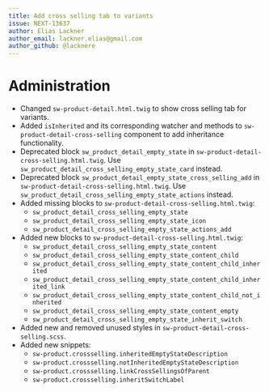 ```yaml
---
title: Add cross selling tab to variants
issue: NEXT-13637
author: Elias Lackner
author_email: lackner.elias@gmail.com
author_github: @lacknere
---
```

# Administration
* Changed `sw-product-detail.html.twig` to show cross selling tab for variants.
* Added `isInherited` and its corresponding watcher and methods to `sw-product-detail-cross-selling` component to add inheritance functionality.
* Deprecated block `sw_product_detail_empty_state` in `sw-product-detail-cross-selling.html.twig`. Use `sw_product_detail_cross_selling_empty_state_card` instead.
* Deprecated block `sw_product_detail_empty_state_cross_selling_add` in `sw-product-detail-cross-selling.html.twig`. Use `sw_product_detail_cross_selling_empty_state_actions` instead.
* Added missing blocks to `sw-product-detail-cross-selling.html.twig`:
    - `sw_product_detail_cross_selling_empty_state`
    - `sw_product_detail_cross_selling_empty_state_icon`
    - `sw_product_detail_cross_selling_empty_state_actions_add`
* Added new blocks to `sw-product-detail-cross-selling.html.twig`:
    - `sw_product_detail_cross_selling_empty_state_content`
    - `sw_product_detail_cross_selling_empty_state_content_child`
    - `sw_product_detail_cross_selling_empty_state_content_child_inherited`
    - `sw_product_detail_cross_selling_empty_state_content_child_inherited_link`
    - `sw_product_detail_cross_selling_empty_state_content_child_not_inherited`
    - `sw_product_detail_cross_selling_empty_state_content_empty`
    - `sw_product_detail_cross_selling_empty_state_inherit_switch`
* Added new and removed unused styles in `sw-product-detail-cross-selling.scss`.
* Added new snippets:
    - `sw-product.crossselling.inheritedEmptyStateDescription`
    - `sw-product.crossselling.notInheritedEmptyStateDescription`
    - `sw-product.crossselling.linkCrossSellingsOfParent`
    - `sw-product.crossselling.inheritSwitchLabel`
